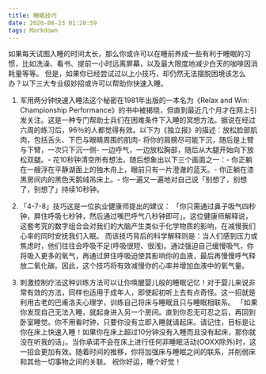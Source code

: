 ```yaml
---
title: 睡眠技巧
date: 2020-08-23 01:20:59
tags: Markdown
---
```


如果每天试图入睡的时间太长，那么你或许可以在睡前养成一些有利于睡眠的习惯，比如洗澡、看书、提前一小时远离屏幕，以及最大限度地减少白天的咖啡因消耗量等等。
但是，如果你已经尝试过以上小技巧，却仍然无法摆脱困境该怎么办？以下三大专业级妙招或许可以帮助你快速入睡。

1. 军用两分钟快速入睡法这个秘密在1981年出版的一本名为《Relax and Win: Championship Performance》的书中被揭晓，但直到最近几个月才在网上引发关注。这是一种专门帮助士兵们在困难条件下入睡的冥想方法。据说在经过六周的练习后，96％的人都觉得有效。以下为《独立报》的描述：放松脸部肌肉，包括舌头、下巴与眼睛周围的肌肉- 将你的肩膀尽可能下沉，随后是上臂与下臂，一次只下沉一侧- 一边呼气，一边放松胸部，随后从大腿开始向下放松双腿。- 花10秒钟清空所有想法，随后想象出以下三个画面之一：- 你正躺在一艘浮在平静湖面上的独木舟上，眼前只有一片澄澈的蓝天。- 你正躺在漆黑房间内的黑色天鹅绒吊床上。- 你一遍又一遍地对自己说「别想了，别想了，别想了」持续10秒钟。

2. 「4-7-8」技巧这是一位执业健康师提出的建议：
「你只需通过鼻子吸气四秒钟，屏住呼吸七秒钟，然后通过嘴巴呼气八秒钟即可」。这位健康师解释说，这套考究的数字组合会对我们的大脑产生类似于化学物质的影响，在减慢我们心率的同时安抚我们入眠。
而该技巧背后的科学解释则是：当人们感到压力或焦虑时，他们往往会呼吸不足(呼吸很短、很浅)。通过强迫自己缓慢吸气，你将吸入更多的氧气，再通过屏住呼吸迫使其影响你的血液，最后再慢慢呼气释放二氧化碳。因此，这个技巧将有效减慢你的心率并增加血液中的氧气量。

3. 刺激控制疗法这种训练方法可以让你唤醒婴儿般的睡眠记忆！对于婴儿来说非常有效的方法，同样也适用于成年人，即使起初听上去有点奇怪。这一招就是利用古老的巴甫洛夫心理学，训练自己将床与睡眠且只与睡眠相联系。
「如果你发现自己无法入睡，就起身进入另一个房间。直到你忍无可忍之后，再回到卧室睡觉。你不用看时钟，只要你没有立即入睡就请起床。请记住，目标是让你在床上快速入睡！如果你在床上超过10分钟没有入睡而且没有起床，那你就没在听我的话」。当你承诺不会在床上进行任何非睡眠活动(OOXX除外)时，这一招会更加有效。随着时间的推移，你将加强床与睡眠之间的联系，并削弱床和其他一切事物之间的关联。
祝你好运，睡个好觉！